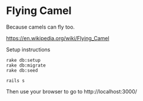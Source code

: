 # Flying Camel

Because camels can fly too.

https://en.wikipedia.org/wiki/Flying_Camel

Setup instructions

```
rake db:setup
rake db:migrate
rake db:seed

rails s
```

Then use your browser to go to http://localhost:3000/
